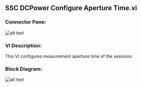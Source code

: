 ## **SSC DCPower Configure Aperture Time.vi**
### Connector Pane:
![alt text](/DCPower/SSC%20DCPower/Measure/SSC%20DCPower%20Configure%20Aperture%20Time.vic.png "SSC DCPower Configure Aperture Time.vi connector pane")

### VI Description:
This VI configures measurement aperture time of the sessions.

### Block Diagram:
![alt text](/DCPower/SSC%20DCPower/Measure/SSC%20DCPower%20Configure%20Aperture%20Time.vid.png "SSC DCPower Configure Aperture Time.vi block diagram")
